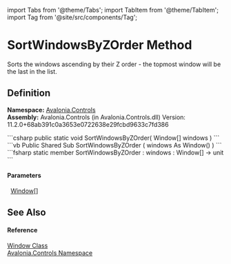 import Tabs from '@theme/Tabs'; 
import TabItem from '@theme/TabItem'; 
import Tag from '@site/src/components/Tag'; 

# SortWindowsByZOrder Method


Sorts the windows ascending by their Z order - the topmost window will be the last in the list.



## Definition
**Namespace:** <a href="N_Avalonia_Controls">Avalonia.Controls</a>  
**Assembly:** Avalonia.Controls (in Avalonia.Controls.dll) Version: 11.2.0+68ab391c0a3653e0722638e29fcbd9633c7fd386

<Tabs groupId="api-code-preview">
<TabItem value="csharp" label="C#">
```csharp
public static void SortWindowsByZOrder(
	Window[] windows
)
```
</TabItem>
<TabItem value="vb" label="VB">
```vb
Public Shared Sub SortWindowsByZOrder ( 
	windows As Window()
)
```
</TabItem>
<TabItem value="fsharp" label="F#">
```fsharp
static member SortWindowsByZOrder : 
        windows : Window[] -> unit 
```
</TabItem>
</Tabs>



#### Parameters
<dl><dt>  <a href="T_Avalonia_Controls_Window">Window</a>[]</dt><dd /></dl>

## See Also


#### Reference
<a href="T_Avalonia_Controls_Window">Window Class</a>  
<a href="N_Avalonia_Controls">Avalonia.Controls Namespace</a>  
